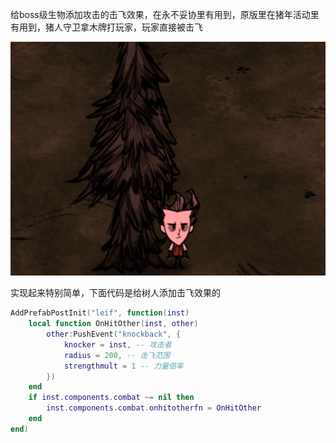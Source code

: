 给boss级生物添加攻击的击飞效果，在永不妥协里有用到，原版里在猪年活动里有用到，猪人守卫拿木牌打玩家，玩家直接被击飞

![](images/20210801081206.gif)

实现起来特别简单，下面代码是给树人添加击飞效果的

```lua
AddPrefabPostInit("leif", function(inst)
    local function OnHitOther(inst, other)
        other:PushEvent("knockback", {
            knocker = inst, -- 攻击者
            radius = 200, -- 击飞范围
            strengthmult = 1 -- 力量倍率
        })
    end
    if inst.components.combat ~= nil then
        inst.components.combat.onhitotherfn = OnHitOther
    end
end)
```